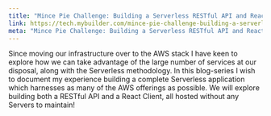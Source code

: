 ```yaml
---
title: "Mince Pie Challenge: Building a Serverless RESTful API and React Client"
link: https://tech.mybuilder.com/mince-pie-challenge-building-a-serverless-restful-api-and-react-client/
meta: "Mince Pie Challenge: Building a Serverless RESTful API and React Client"
---
```


Since moving our infrastructure over to the AWS stack I have keen to explore how we can take advantage of the large number of services at our disposal, along with the Serverless methodology.
In this blog-series I wish to document my experience building a complete Serverless application which harnesses as many of the AWS offerings as possible.
We will explore building both a RESTful API and a React Client, all hosted without any Servers to maintain!
<!--more-->
